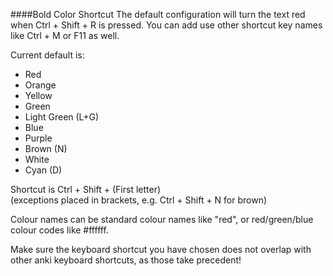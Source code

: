 ####Bold Color Shortcut
The default configuration will turn the text red when Ctrl + Shift + R is pressed. You can add use other shortcut key
names like Ctrl + M or F11 as well.

Current default is:

* Red
* Orange
* Yellow
* Green
* Light Green (L+G)
* Blue
* Purple
* Brown (N)
* White
* Cyan (D)

Shortcut is Ctrl + Shift + (First letter)
<br>(exceptions placed in brackets, e.g. Ctrl + Shift + N for brown)

Colour names can be standard colour names like "red", or red/green/blue colour codes like #ffffff.

Make sure the keyboard shortcut you have chosen does not overlap with other anki keyboard shortcuts, as those take
precedent!



